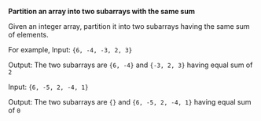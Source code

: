 **Partition an array into two subarrays with the same sum**

Given an integer array, partition it into two subarrays having the same sum of elements.

For example,
Input:  `{6, -4, -3, 2, 3}`
 
Output: The two subarrays are `{6, -4}` and `{-3, 2, 3}` having equal sum of `2`
 
 
Input:  `{6, -5, 2, -4, 1}`
 
Output: The two subarrays are `{}` and `{6, -5, 2, -4, 1}` having equal sum of `0`